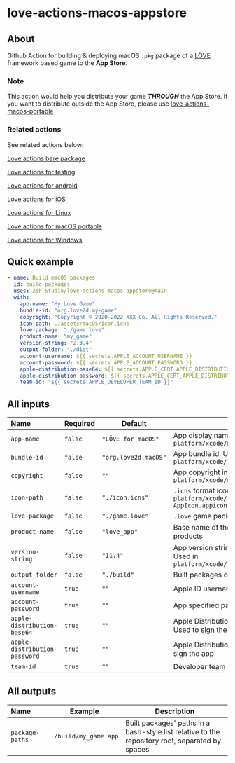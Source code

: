 # love-actions-macos-appstore

## About

Github Action for building & deploying macOS `.pkg` package of a [LÖVE](https://love2d.org/) framework based game to the **App Store**.

### Note

This action would help you distribute your game ***THROUGH*** the App Store.
If you want to distribute outside the App Store, please use [love-actions-macos-portable](https://github.com/marketplace/actions/love-actions-for-macos-portable)

### Related actions

See related actions below:

[Love actions bare package](https://github.com/marketplace/actions/love-actions-bare-package)

[Love actions for testing](https://github.com/marketplace/actions/love-actions-for-testing)

[Love actions for android](https://github.com/marketplace/actions/love-actions-for-android)

[Love actions for iOS](https://github.com/marketplace/actions/love-actions-for-ios)

[Love actions for Linux](https://github.com/marketplace/actions/love-actions-for-linux)

[Love actions for macOS portable](https://github.com/marketplace/actions/love-actions-for-macos-portable)

[Love actions for Windows](https://github.com/marketplace/actions/love-actions-for-windows)

## Quick example

```yaml
- name: Build macOS packages
  id: build-packages
  uses: 26F-Studio/love-actions-macos-appstore@main
  with:
    app-name: "My Love Game"
    bundle-id: "org.love2d.my-game"
    copyright: "Copyright © 2020-2022 XXX Co. All Rights Reserved."
    icon-path: ./assets/macOS/icon.icns
    love-package: "./game.love"
    product-name: "my_game"
    version-string: "2.3.4"
    output-folder: "./dist"
    account-username: ${{ secrets.APPLE_ACCOUNT_USERNAME }}
    account-password: ${{ secrets.APPLE_ACCOUNT_PASSWORD }}
    apple-distribution-base64: ${{ secrets.APPLE_CERT_APPLE_DISTRIBUTION }}
    apple-distribution-password: ${{ secrets.APPLE_CERT_APPLE_DISTRIBUTION_PWD }}
    team-id: "${{ secrets.APPLE_DEVELOPER_TEAM_ID }}"
```

## All inputs

| Name                          | Required | Default              | Description                                                                                        |
| :---------------------------- | -------- | -------------------- | -------------------------------------------------------------------------------------------------- |
| `app-name`                    | `false`  | `"LÖVE for macOS"`   | App display name. Used in `platform/xcode/macosx/love-macosx.plist`                                |
| `bundle-id`                   | `false`  | `"org.love2d.macOS"` | App bundle id. Used in `platform/xcode/love.xcodeproj/project.pbxproj`                             |
| `copyright`                   | `false`  | `""`                 | App copyright info. Used in `platform/xcode/macosx/love-macosx.plist`                              |
| `icon-path`                   | `false`  | `"./icon.icns"`      | `.icns` format icon's path. Used in `platform/xcode/Images.xcassets/OS X AppIcon.appiconset`       |
| `love-package`                | `false`  | `"./game.love"`      | `.love` game package file path                                                                     |
| `product-name`                | `false`  | `"love_app"`         | Base name of the package. Used to rename products                                                  |
| `version-string`              | `false`  | `"11.4"`             | App version string no more than 3 numbers. Used in `platform/xcode/love.xcodeproj/project.pbxproj` |
| `output-folder`               | `false`  | `"./build"`          | Built packages output folder                                                                       |
| `account-username`            | `true`   | `""`                 | Apple ID username. Used to sign the app                                                            |
| `account-password`            | `true`   | `""`                 | App specified password. Used to sign the app                                                       |
| `apple-distribution-base64`   | `true`   | `""`                 | Apple Distribution certificate base64 content. Used to sign the app                                |
| `apple-distribution-password` | `true`   | `""`                 | Apple Distribution certificate password. Used to sign the app                                      |
| `team-id`                     | `true`   | `""`                 | Developer team id. Used to sign the app                                                            |

## All outputs

| Name            | Example               | Description                                                                                     |
| :-------------- | --------------------- | ----------------------------------------------------------------------------------------------- |
| `package-paths` | `./build/my_game.app` | Built packages' paths in a bash-style list relative to the repository root, separated by spaces |
